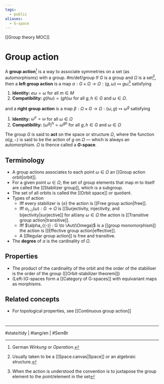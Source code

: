 ```yaml
---
tags:
  - public
aliases:
  - G-space
---
```

[[Group theory MOC]]
# Group action

A **group action**[^Wirkung] is a way to associate symmetries on a set (as automorphisms) with a group. #m/def/group If $G$ is a group and $\Omega$ is a set[^spal], then a **left group action** is a map $\alpha : G \times \Omega \to \Omega : (g,\omega) \mapsto g\omega$[^juxt] satisfying

1. **Identity:** $e\omega = \omega$ for all $m \in M$
2. **Compatibility:** $g(h\omega) = (gh) \omega$ for all $g,h \in G$ and $\omega \in \Omega$.

and a **right group action** is a map $\beta : \Omega \times G \to \Omega : (\omega,g) \mapsto \omega^g$ satisfying

1. **Identity:** $\omega^e = \omega$ for all $\omega \in \Omega$
2. **Compatibility:** $(\omega^g)^h = \omega^{gh}$ for all $g,h \in G$ and $\omega \in \Omega$

[^Wirkung]: German _Wirkung_ or _Operation_.
[^spal]: Usually taken to be a [[Space.canvas|Space]] or an algebraic structure.
[^juxt]: When the action is understood the convention is to juxtapose the group element to the point/element in the set

The group $G$ is said to **act** on the space or structure $\Omega$, 
where the function $\alpha(g, -)$ is said to be the action of $g$ on $\Omega$ —
which is always an automorphism.
$\Omega$ is thence called a **$G$-space**.

## Terminology

- A group actions associates to each point $\omega \in \Omega$ an [[Group action orbit|orbit]].
- For a given point $\omega \in \Omega$, the set of group elements that map $m$ to itself are called the [[Stabilizer group]], which is a subgroup.
- The set of all orbits is called the [[Orbit space]] or quotient.
- Types of action
  - Iff every stabilizer is $\{ e \}$ the action is [[Free group action|free]].
  - Iff $\alpha_{(-)}(\omega) : G \to \Omega$ is [[Surjectivity, injectivity, and bijectivity|surjective]] for all/any $\omega \in \Omega$ the action is [[Transitive group action|transitive]].
  - Iff $\alpha_{(-)} : G \to \Aut(\Omega)$ is a [[group monomorphism]] the action is [[Effective group action|effective]].
  - A [[Regular group action]] is free and transitive.
- The **degree** of $\alpha$ is the cardinality of $\Omega$.

## Properties

- The product of the cardinality of the orbit and the order of the stabiliser is the order of the group ([[Orbit-stabilizer theorem]])
- (Left-)$G$-spaces form a [[Category of G-spaces]] with equivariant maps as morphisms.

## Related concepts

- For topological properties, see [[Continuous group action]]

#
---
#state/tidy | #lang/en | #SemBr
